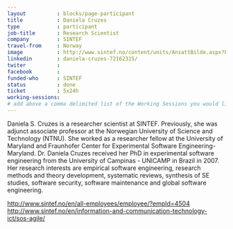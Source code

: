 ```yaml
---
layout          : blocks/page-participant
title           : Daniela Cruzes
type            : participant
job-title       : Research Scientist
company         : SINTEF
travel-from     : Norway
image           : http://www.sintef.no/content/units/AnsattBilde.aspx?EmpId=4504
linkedin        : daniela-cruzes-72162315/
twiter          :
facebook        :
funded-who      : SINTEF
status          : done
ticket          : 5x24h
working-sessions:
# add above a comma delimited list of the Working Sessions you would like to attend (use the session's title)
---
```


Daniela S. Cruzes is a researcher scientist at SINTEF. Previously, she was adjunct associate professor at the Norwegian University of Science and Technology (NTNU). She worked as a researcher fellow at the University of Maryland and Fraunhofer Center for Experimental Software Engineering-Maryland. Dr. Daniela Cruzes received her PhD in experimental software engineering from the University of Campinas - UNICAMP in Brazil in 2007. Her research interests are empirical software engineering, research methods and theory development, systematic reviews, synthesis of SE studies, software security, software maintenance and global software engineering.

http://www.sintef.no/en/all-employees/employee/?empId=4504
http://www.sintef.no/en/information-and-communication-technology-ict/sos-agile/
